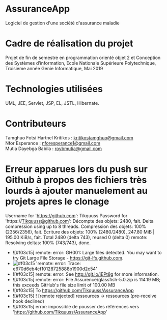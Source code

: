 # AssuranceApp 
Logiciel de gestion d'une société d'assurance maladie

# Cadre de réalisation du projet
Projet de fin de semestre en programmation orienté objet 2 et Conception des Systèmes d’information, Ecole Nationale Supérieure Polytechnique, Troisieme année Genie Informatique, Mai 2019

# Technologies utilisées 
UML, JEE, Servlet, JSP, EL, JSTL, Hibernate.

# Contributeurs 
Tamghuo Fotsi Hartnel Kritikos : kritikostamghuo@gmail.com  
Nfor Esperance : nforesperance1@gmail.com  
Mutia Dayebga Babila : roybmutia@gmail.com

# Erreur apparues lors du push sur Github à propos des fichiers très lourds à ajouter manuelement au projets apres le clonage
Username for 'https://github.com': Tikquuss
Password for 'https://Tikquuss@github.com': 
Décompte des objets: 2480, fait.
Delta compression using up to 8 threads.
Compression des objets: 100% (2356/2356), fait.
Écriture des objets: 100% (2480/2480), 247.80 MiB | 195.00 KiB/s, fait.
Total 2480 (delta 743), reused 0 (delta 0)
remote: Resolving deltas: 100% (743/743), done.
- ![#f03c15] remote: error: GH001: Large files detected. You may want to try Git Large File Storage - https://git-lfs.github.com.
- ![#f03c15](https://placehold.it/15/f03c15/000000?text=+) 'remote: error: Trace: e670d6eb4cf10128725888b1900d2c54'
- ![#f03c15] remote: error: See http://git.io/iEPt8g for more information.
- ![#f03c15] remote: error: File Assurence/glassfish-5.0.zip is 114.19 MB; this exceeds GitHub's file size limit of 100.00 MB
- ![#f03c15] To https://github.com/Tikquuss/AssuranceApp
- ![#f03c15] ! [remote rejected] ressources -> ressources (pre-receive hook declined)
- ![#f03c15] error: impossible de pousser des références vers 'https://github.com/Tikquuss/AssuranceApp'

